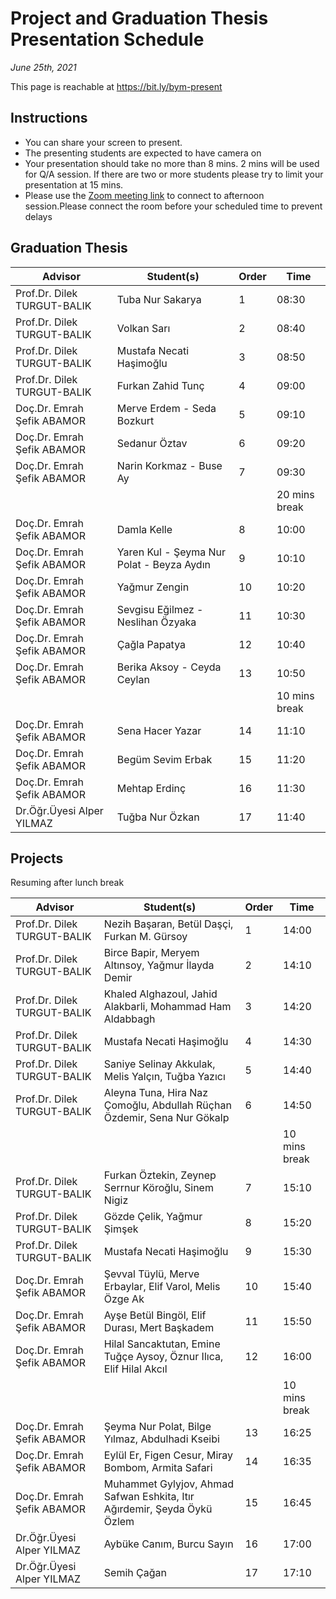 # Project and Graduation Thesis Presentation Schedule
*June 25th, 2021*

This page is reachable at https://bit.ly/bym-present

## Instructions

* You can share your screen to present.
* The presenting students are expected to have camera on
* Your presentation should take no more than 8 mins. 2 mins will be used for Q/A session. If there are two or more students please try to limit your presentation at 15 mins.
* Please use the [Zoom meeting link](http://online.yildiz.edu.tr/JoinMeeting?organizationid=646bebbc-56ee-42fb-84b7-9ca8d19339bf&meetingid=c05e3276-c1e3-4611-96e5-58c08a5ae66c) to connect to afternoon session.Please connect the room before your scheduled time to prevent delays

## Graduation Thesis


| **Advisor**                 | **Student(s)**                            | **Order** | **Time**      |
| --------------------------- | ----------------------------------------- | --------- | ------------- |
| Prof.Dr. Dilek TURGUT-BALIK | Tuba Nur Sakarya                          | 1         | 08:30         |
| Prof.Dr. Dilek TURGUT-BALIK | Volkan Sarı                               | 2         | 08:40         |
| Prof.Dr. Dilek TURGUT-BALIK | Mustafa Necati Haşimoğlu                  | 3         | 08:50         |
| Prof.Dr. Dilek TURGUT-BALIK | Furkan Zahid Tunç                         | 4         | 09:00         |
| Doç.Dr. Emrah Şefik ABAMOR  | Merve Erdem - Seda Bozkurt                | 5         | 09:10         |
| Doç.Dr. Emrah Şefik ABAMOR  | Sedanur Öztav                             | 6         | 09:20         |
| Doç.Dr. Emrah Şefik ABAMOR  | Narin Korkmaz - Buse Ay                   | 7         | 09:30         |
|                             |                                           |           | 20 mins break |
| Doç.Dr. Emrah Şefik ABAMOR  | Damla Kelle                               | 8         | 10:00         |
| Doç.Dr. Emrah Şefik ABAMOR  | Yaren Kul - Şeyma Nur Polat - Beyza Aydın | 9         | 10:10         |
| Doç.Dr. Emrah Şefik ABAMOR  | Yağmur Zengin                             | 10        | 10:20         |
| Doç.Dr. Emrah Şefik ABAMOR  | Sevgisu Eğilmez - Neslihan Özyaka         | 11        | 10:30         |
| Doç.Dr. Emrah Şefik ABAMOR  | Çağla Papatya                             | 12        | 10:40         |
| Doç.Dr. Emrah Şefik ABAMOR  | Berika Aksoy - Ceyda Ceylan               | 13        | 10:50         |
|                             |                                           |           | 10 mins break |
| Doç.Dr. Emrah Şefik ABAMOR  | Sena Hacer Yazar                          | 14        | 11:10         |
| Doç.Dr. Emrah Şefik ABAMOR  | Begüm Sevim Erbak                         | 15        | 11:20         |
| Doç.Dr. Emrah Şefik ABAMOR  | Mehtap Erdinç                             | 16        | 11:30         |
| Dr.Öğr.Üyesi Alper YILMAZ   | Tuğba Nur Özkan                           | 17        | 11:40         |

## Projects

Resuming after lunch break

| **Advisor**                 | **Student(s)**                                               | **Order** | **Time**       |
| --------------------------- | ------------------------------------------------------------ | --------- | -------------- |
| Prof.Dr. Dilek TURGUT-BALIK | Nezih Başaran, Betül Daşçi, Furkan M. Gürsoy                 | 1         | 14:00          |
| Prof.Dr. Dilek TURGUT-BALIK | Birce Bapir, Meryem Altınsoy, Yağmur İlayda Demir            | 2         | 14:10          |
| Prof.Dr. Dilek TURGUT-BALIK | Khaled Alghazoul, Jahid Alakbarli, Mohammad Ham Aldabbagh    | 3         | 14:20          |
| Prof.Dr. Dilek TURGUT-BALIK | Mustafa Necati Haşimoğlu                                     | 4         | 14:30          |
| Prof.Dr. Dilek TURGUT-BALIK | Saniye Selinay Akkulak, Melis Yalçın, Tuğba Yazıcı           | 5         | 14:40          |
| Prof.Dr. Dilek TURGUT-BALIK | Aleyna Tuna, Hira Naz Çomoğlu, Abdullah Rüçhan Özdemir, Sena Nur Gökalp | 6         | 14:50          |
|                             |                                                              |           | 10 mins break    |
| Prof.Dr. Dilek TURGUT-BALIK | Furkan Öztekin, Zeynep Serrnur Köroğlu, Sinem Nigiz          | 7         | 15:10          |
| Prof.Dr. Dilek TURGUT-BALIK | Gözde Çelik, Yağmur Şimşek                                   | 8         | 15:20          |
| Prof.Dr. Dilek TURGUT-BALIK | Mustafa Necati Haşimoğlu                                     | 9         | 15:30          |
| Doç.Dr. Emrah Şefik ABAMOR  | Şevval Tüylü, Merve Erbaylar, Elif Varol, Melis Özge Ak      | 10        | 15:40          |
| Doç.Dr. Emrah Şefik ABAMOR  | Ayşe Betül Bingöl, Elif Durası, Mert Başkadem                | 11        | 15:50          |
| Doç.Dr. Emrah Şefik ABAMOR  | Hilal Sancaktutan, Emine Tuğçe Aysoy, Öznur Ilıca, Elif Hilal Akcıl | 12        | 16:00          |
|                             |                                                              |           | 10 mins break  |
| Doç.Dr. Emrah Şefik ABAMOR  | Şeyma Nur Polat, Bilge Yılmaz, Abdulhadi Kseibi              | 13        | 16:25          |
| Doç.Dr. Emrah Şefik ABAMOR  | Eylül Er, Figen Cesur, Miray Bombom, Armita Safari           | 14        | 16:35          |
| Doç.Dr. Emrah Şefik ABAMOR  | Muhammet Gylyjov, Ahmad Safwan Eshkita, Itır Ağırdemir, Şeyda Öykü Özlem | 15        | 16:45          |
| Dr.Öğr.Üyesi Alper YILMAZ   | Aybüke Canım, Burcu Sayın                                    | 16        | 17:00          |
| Dr.Öğr.Üyesi Alper YILMAZ   | Semih Çağan                                                  | 17        | 17:10          |

